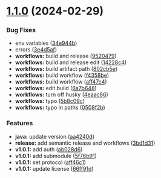 # [1.1.0](https://github.com/histopathology-image-annotation-tool/hiat-app/compare/v1.0.0...v1.1.0) (2024-02-29)


### Bug Fixes

* env variables ([34e944b](https://github.com/histopathology-image-annotation-tool/hiat-app/commit/34e944b8790c19d06c5a16ac7d6eaba480e1b51a))
* errors ([3e4d5af](https://github.com/histopathology-image-annotation-tool/hiat-app/commit/3e4d5af429e0fb6a5ce66f68f436415a3936f27c))
* **workflows:** build and release ([9520479](https://github.com/histopathology-image-annotation-tool/hiat-app/commit/9520479e4db38508ea79df8cc9ad35c6d66db045))
* **workflows:** build and release edit ([14228c4](https://github.com/histopathology-image-annotation-tool/hiat-app/commit/14228c478076abbdc09e4700d437978d7afe55ff))
* **workflows:** build artifact path ([802cb5e](https://github.com/histopathology-image-annotation-tool/hiat-app/commit/802cb5edd7004dc6db90232aac09b668aa621071))
* **workflows:** build workflow ([f4358be](https://github.com/histopathology-image-annotation-tool/hiat-app/commit/f4358be379b9312c70661571605f378c1a428626))
* **workflows:** build workflow ([aff47c4](https://github.com/histopathology-image-annotation-tool/hiat-app/commit/aff47c4c348ef45c8d94e2bdab13ee0878c7b1f3))
* **workflows:** edit build ([6a7b648](https://github.com/histopathology-image-annotation-tool/hiat-app/commit/6a7b64811997332cd029081df8226cd8ace2ad4c))
* **workflows:** turn off husky ([4eaac86](https://github.com/histopathology-image-annotation-tool/hiat-app/commit/4eaac86388c1b43b6037376f9a68830e4823ed68))
* **workflows:** typo ([5b8c09c](https://github.com/histopathology-image-annotation-tool/hiat-app/commit/5b8c09c59021795d875befd1fb84aec593db83f0))
* **workflows:** typo in paths ([0508f2b](https://github.com/histopathology-image-annotation-tool/hiat-app/commit/0508f2bb30c81e585ad3ea04e1bdaff52a8c5661))


### Features

* **java:** update version ([aa4240d](https://github.com/histopathology-image-annotation-tool/hiat-app/commit/aa4240dc2b1766f73cb6ea26090d8365a62df812))
* **release:** add semantic release and workflows ([3bd1d31](https://github.com/histopathology-image-annotation-tool/hiat-app/commit/3bd1d3195b033a5a503b7397e7d06861e14924f9))
* **v1.0.1:** add auth ([ab028d6](https://github.com/histopathology-image-annotation-tool/hiat-app/commit/ab028d61f790858b5f52f575971c8be28e3e9d17))
* **v1.0.1:** add submodule ([5f76b91](https://github.com/histopathology-image-annotation-tool/hiat-app/commit/5f76b916259c820f5034507cd3a3a67d0e620e3d))
* **v1.0.1:** set protocol ([aff46c1](https://github.com/histopathology-image-annotation-tool/hiat-app/commit/aff46c1b0afdf4f439606fc0c894451fe8821878))
* **v1.0.1:** update license ([66ff91d](https://github.com/histopathology-image-annotation-tool/hiat-app/commit/66ff91d4047b86f7ddc239fb0b67bbd4564f330c))
